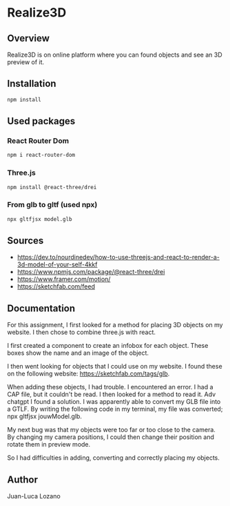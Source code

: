# Realize3D

## Overview

Realize3D is on online platform where you can found objects and see an 3D preview of it. 

## Installation

```bash
npm install
```

## Used packages

### React Router Dom
```bash
npm i react-router-dom
```
### Three.js
```bash
npm install @react-three/drei
```

### From glb to gltf (used npx)
```bash
npx gltfjsx model.glb
```

## Sources
- https://dev.to/nourdinedev/how-to-use-threejs-and-react-to-render-a-3d-model-of-your-self-4kkf
- https://www.npmjs.com/package/@react-three/drei
- https://www.framer.com/motion/
- https://sketchfab.com/feed

## Documentation
For this assignment, I first looked for a method for placing 3D objects on my website. I then chose to combine three.js with react. 

I first created a component to create an infobox for each object. These boxes show the name and an image of the object. 

I then went looking for objects that I could use on my website. I found these on the following website: https://sketchfab.com/tags/glb.

When adding these objects, I had trouble. I encountered an error. I had a CAP file, but it couldn't be read. I then looked for a method to read it. Adv chatgpt I found a solution. I was apparently able to convert my GLB file into a GTLF. By writing the following code in my terminal, my file was converted; npx gltfjsx jouwModel.glb.

My next bug was that my objects were too far or too close to the camera. By changing my camera positions, I could then change their position and rotate them in preview mode. 


So I had difficulties in adding, converting and correctly placing my objects.

## Author
Juan-Luca Lozano



